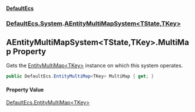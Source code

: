 #### [DefaultEcs](DefaultEcs.md 'DefaultEcs')
### [DefaultEcs.System](DefaultEcs.md#DefaultEcs.System 'DefaultEcs.System').[AEntityMultiMapSystem&lt;TState,TKey&gt;](AEntityMultiMapSystem_TState,TKey_.md 'DefaultEcs.System.AEntityMultiMapSystem<TState,TKey>')

## AEntityMultiMapSystem<TState,TKey>.MultiMap Property

Gets the [EntityMultiMap&lt;TKey&gt;](EntityMultiMap_TKey_.md 'DefaultEcs.EntityMultiMap<TKey>') instance on which this system operates.

```csharp
public DefaultEcs.EntityMultiMap<TKey> MultiMap { get; }
```

#### Property Value
[DefaultEcs.EntityMultiMap&lt;](EntityMultiMap_TKey_.md 'DefaultEcs.EntityMultiMap<TKey>')[TKey](AEntityMultiMapSystem_TState,TKey_.md#DefaultEcs.System.AEntityMultiMapSystem_TState,TKey_.TKey 'DefaultEcs.System.AEntityMultiMapSystem<TState,TKey>.TKey')[&gt;](EntityMultiMap_TKey_.md 'DefaultEcs.EntityMultiMap<TKey>')